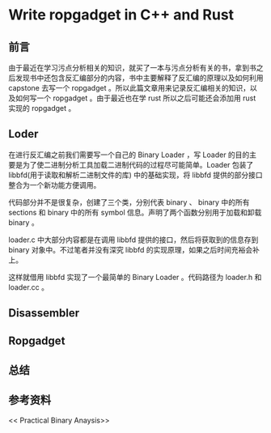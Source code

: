 # Write ropgadget in C++ and Rust

## 前言

由于最近在学习污点分析相关的知识，就买了一本与污点分析有关的书，拿到书之后发现书中还包含反汇编部分的内容，书中主要解释了反汇编的原理以及如何利用 capstone 去写一个 ropgadget 。所以此篇文章用来记录反汇编相关的知识，以及如何写一个 ropgadget 。由于最近也在学 rust 所以之后可能还会添加用 rust 实现的 ropgadget 。

## Loder

在进行反汇编之前我们需要写一个自己的 Binary Loader ，写 Loader 的目的主要是为了使二进制分析工具加载二进制代码的过程尽可能简单。Loader 包装了 libbfd(用于读取和解析二进制文件的库) 中的基础实现，将 libbfd 提供的部分接口整合为一个新功能方便调用。

代码部分并不是很复杂，创建了三个类，分别代表 binary 、 binary 中的所有 sections 和 binary 中的所有 symbol 信息。声明了两个函数分别用于加载和卸载 binary 。

loader.c 中大部分内容都是在调用 libbfd 提供的接口，然后将获取到的信息存到 binary 对象中。不过笔者并没有深究 libbfd 的实现原理，如果之后时间充裕会补上。

这样就借用 libbfd 实现了一个最简单的 Binary Loader 。代码路径为 loader.h 和 loader.cc 。

## Disassembler

## Ropgadget

## 总结

## 参考资料

<< Practical Binary Anaysis>>